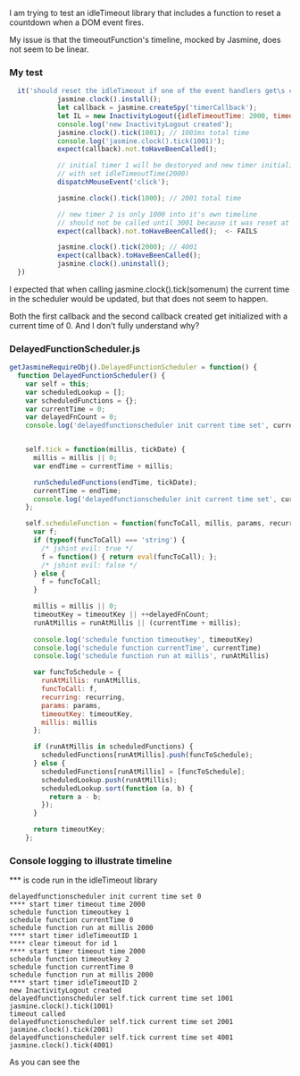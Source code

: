 
I am trying to test an idleTimeout library that includes a function to reset a countdown when a DOM event fires. 

My issue is that the timeoutFunction's timeline, mocked by Jasmine, does not seem to be linear.

### My test
```js
  it('should reset the idleTimeout if one of the event handlers get\s called', () => {
            jasmine.clock().install();
            let callback = jasmine.createSpy('timerCallback');
            let IL = new InactivityLogout({idleTimeoutTime: 2000, timeoutCallback: callback});
            console.log('new InactivityLogout created');
            jasmine.clock().tick(1001); // 1001ms total time
            console.log('jasmine.clock().tick(1001)');
            expect(callback).not.toHaveBeenCalled();

            // initial timer 1 will be destoryed and new timer initialise 
            // with set idleTimeoutTime(2000)
            dispatchMouseEvent('click'); 

            jasmine.clock().tick(1000); // 2001 total time

            // new timer 2 is only 1000 into it's own timeline 
            // should not be called until 3001 because it was reset at 1001
            expect(callback).not.toHaveBeenCalled();  <- FAILS

            jasmine.clock().tick(2000); // 4001
            expect(callback).toHaveBeenCalled();
            jasmine.clock().uninstall();
  })
```

I expected that when calling jasmine.clock().tick(somenum) the current time in the scheduler would be updated, but that does not seem to happen. 

Both the first callback and the second callback created get initialized with a current time of 0. And I don't fully understand why?

### DelayedFunctionScheduler.js

```js
getJasmineRequireObj().DelayedFunctionScheduler = function() {
  function DelayedFunctionScheduler() {
    var self = this;
    var scheduledLookup = [];
    var scheduledFunctions = {};
    var currentTime = 0;
    var delayedFnCount = 0;
    console.log('delayedfunctionscheduler init current time set', currentTime)


    self.tick = function(millis, tickDate) {
      millis = millis || 0;
      var endTime = currentTime + millis;

      runScheduledFunctions(endTime, tickDate);
      currentTime = endTime;
      console.log('delayedfunctionscheduler init current time set', currentTime)
    };

    self.scheduleFunction = function(funcToCall, millis, params, recurring, timeoutKey, runAtMillis) {
      var f;
      if (typeof(funcToCall) === 'string') {
        /* jshint evil: true */
        f = function() { return eval(funcToCall); };
        /* jshint evil: false */
      } else {
        f = funcToCall;
      }

      millis = millis || 0;
      timeoutKey = timeoutKey || ++delayedFnCount;
      runAtMillis = runAtMillis || (currentTime + millis);
      
      console.log('schedule function timeoutkey', timeoutKey)
      console.log('schedule function currentTime', currentTime)
      console.log('schedule function run at millis', runAtMillis)

      var funcToSchedule = {
        runAtMillis: runAtMillis,
        funcToCall: f,
        recurring: recurring,
        params: params,
        timeoutKey: timeoutKey,
        millis: millis
      };

      if (runAtMillis in scheduledFunctions) {
        scheduledFunctions[runAtMillis].push(funcToSchedule);
      } else {
        scheduledFunctions[runAtMillis] = [funcToSchedule];
        scheduledLookup.push(runAtMillis);
        scheduledLookup.sort(function (a, b) {
          return a - b;
        });
      }

      return timeoutKey;
    };
```

### Console logging to illustrate timeline

*** is code run in the idleTimeout library 

```console
delayedfunctionscheduler init current time set 0
**** start timer timeout time 2000
schedule function timeoutkey 1
schedule function currentTime 0
schedule function run at millis 2000
**** start timer idleTimeoutID 1
**** clear timeout for id 1
**** start timer timeout time 2000
schedule function timeoutkey 2
schedule function currentTime 0
schedule function run at millis 2000
**** start timer idleTimeoutID 2
new InactivityLogout created
delayedfunctionscheduler self.tick current time set 1001
jasmine.clock().tick(1001)
timeout called
delayedfunctionscheduler self.tick current time set 2001
jasmine.clock().tick(2001)
delayedfunctionscheduler self.tick current time set 4001
jasmine.clock().tick(4001)
```

As you can see the 